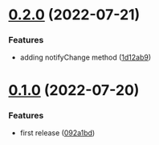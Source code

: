 # [0.2.0](https://github.com/maxmilhas/nodejs-management-notifications/compare/v0.1.0...v0.2.0) (2022-07-21)


### Features

* adding notifyChange method ([1d12ab9](https://github.com/maxmilhas/nodejs-management-notifications/commit/1d12ab9b1c91f5762ccd1209591e5d9a77b8ebc0))

# [0.1.0](https://github.com/maxmilhas/nodejs-management-notifications/compare/v0.0.0...v0.1.0) (2022-07-20)


### Features

* first release ([092a1bd](https://github.com/maxmilhas/nodejs-management-notifications/commit/092a1bd1aa39815c0542a2536a5e68bfe3082e6f))
